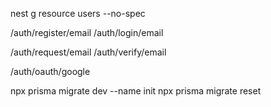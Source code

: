nest g resource users --no-spec

/auth/register/email
/auth/login/email

/auth/request/email
/auth/verify/email

/auth/oauth/google

npx prisma migrate dev --name init
npx prisma migrate reset
